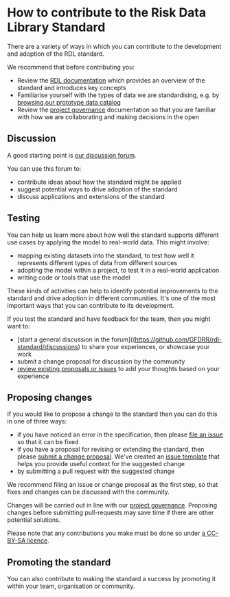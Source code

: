 # How to contribute to the Risk Data Library Standard

There are a variety of ways in which you can contribute to the development 
and adoption of the RDL standard.

We recommend that before contributing you:

* Review the [RDL documentation](https://docs.riskdatalibrary.org/) which provides an 
overview of the standard and introduces key concepts
* Familiarise yourself with the types of data we are standardising, e.g. by 
[browsing our prototype data catalog](http://jkan.riskdatalibrary.org/)
* Review the [project governance](GOVERNANCE.md) documentation so that you are 
familiar with how we are collaborating and making decisions in the open

## Discussion

A good starting point is [our discussion forum](https://github.com/GFDRR/rdl-standard/discussions).

You can use this forum to:

* contribute ideas about how the standard might be applied
* suggest potential ways to drive adoption of the standard
* discuss applications and extensions of the standard

## Testing

You can help us learn more about how well the standard supports different use 
cases by applying the model to real-world data. This might involve:

* mapping existing datasets into the standard, to test how well it represents 
different types of data from different sources
* adopting the model within a project, to test it in a real-world application
* writing code or tools that use the model

These kinds of activities can help to identify potential improvements to the 
standard and drive adoption in different communities. It's one of the most 
important ways that you can contribute to its development.

If you test the standard and have feedback for the team, then you might want to:

* [start a general discussion in the forum]((https://github.com/GFDRR/rdl-standard/discussions) to share your experiences, or showcase your work
* submit a change proposal for discussion by the community
* [review existing proposals or issues](https://github.com/GFDRR/rdl-standard/issues) to add your thoughts based on your experience 

## Proposing changes

If you would like to propose a change to the standard then you can do this in 
one of three ways:

* if you have noticed an error in the specification, then please [file an issue](https://github.com/GFDRR/rdl-standard/issues) so that it can be fixed
* if you have a proposal for revising or extending the standard, then please [submit a change proposal](https://github.com/GFDRR/rdl-standard/issues). We've created an [issue template](https://github.com/GFDRR/rdl-standard/blob/main/.github/ISSUE_TEMPLATE/change-proposal.md) that helps you provide useful context for the suggested change
* by submitting a pull request with the suggested change

We recommend filing an issue or change proposal as the first step, so that fixes and changes can be discussed with the community.

Changes will be carried out in line with our [project governance](GOVERNANCE.md). Proposing changes before submitting pull-requests may save time if there are other potential solutions.

Please note that any contributions you make must be done so under [a CC-BY-SA licence](LICENCE.md).

## Promoting the standard

You can also contribute to making the standard a success by promoting it within your 
team, organisation or community.



